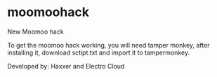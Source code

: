 # moomoohack
New Moomoo hack

To get the moomoo hack working, you will need tamper monkey, after installing it, download sctipt.txt and import it to tampermonkey.


Developed by: Haxxer and Electro Cloud

